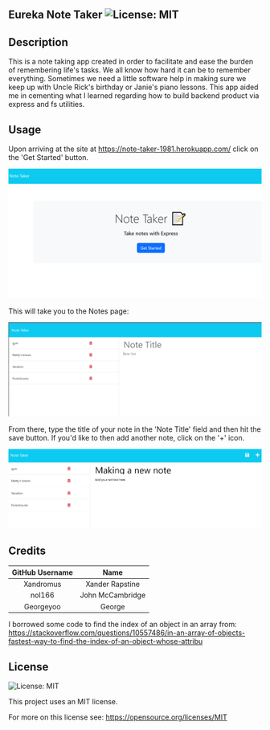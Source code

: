 ## Eureka Note Taker ![License: MIT](https://img.shields.io/badge/License-MIT-yellow.svg)

## Description

This is a note taking app created in order to facilitate and ease the burden of remembering life's tasks. We all know how hard it can be to remember everything. Sometimes we need a little software help in making sure we keep up with Uncle Rick's birthday or Janie's piano lessons. This app aided me in cementing what I learned regarding how to build backend product via express and fs utilities.

## Usage

Upon arriving at the site at https://note-taker-1981.herokuapp.com/ click on the 'Get Started' button.
   
![Note taker landing page](images/note-taker-front-page.png)

This will take you to the Notes page:

![Note taker landing page](images/notes-page.png)


From there, type the title of your note in the 'Note Title' field and then hit the save button. If you'd like to then add another note, click on the '+' icon.

![Note taker landing page](images/adding-note.png)

   

## Credits

| GitHub Username | Name |
|:---------------: |:----------------:|
|Xandromus | Xander Rapstine |
|nol166 |John McCambridge| 
|Georgeyoo|George|

I borrowed some code to find the index of an object in an array from: https://stackoverflow.com/questions/10557486/in-an-array-of-objects-fastest-way-to-find-the-index-of-an-object-whose-attribu

## License

![License: MIT](https://img.shields.io/badge/License-MIT-yellow.svg)

This project uses an MIT license.

For more on this license see: https://opensource.org/licenses/MIT
